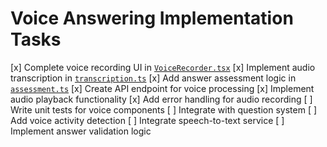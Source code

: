 # Voice Answering Implementation Tasks

[x] Complete voice recording UI in [`VoiceRecorder.tsx`](src/components/VoiceRecorder.tsx)
[x] Implement audio transcription in [`transcription.ts`](src/lib/transcription.ts)
[x] Add answer assessment logic in [`assessment.ts`](src/lib/assessment.ts)
[x] Create API endpoint for voice processing
[x] Implement audio playback functionality
[x] Add error handling for audio recording
[ ] Write unit tests for voice components
[ ] Integrate with question system
[ ] Add voice activity detection
[ ] Integrate speech-to-text service
[ ] Implement answer validation logic